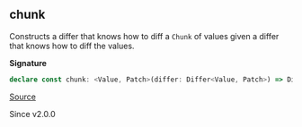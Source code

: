 ## chunk

Constructs a differ that knows how to diff a `Chunk` of values given a
differ that knows how to diff the values.

**Signature**

```ts
declare const chunk: <Value, Patch>(differ: Differ<Value, Patch>) => Differ<Chunk<Value>, Differ.Chunk.Patch<Value, Patch>>
```

[Source](https://github.com/Effect-TS/effect/tree/main/packages/effect/src/Differ.ts#L334)

Since v2.0.0
